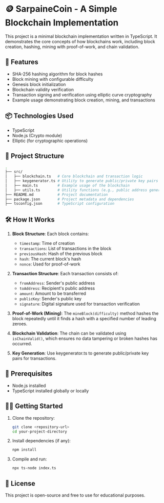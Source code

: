 # 🪙 SarpaineCoin - A Simple Blockchain Implementation

This project is a minimal blockchain implementation written in TypeScript. It demonstrates the core concepts of how blockchains work, including block creation, hashing, mining with proof-of-work, and chain validation.

## 🚀 Features

-   SHA-256 hashing algorithm for block hashes
-   Block mining with configurable difficulty
-   Genesis block initialization
-   Blockchain validity verification
-   Transaction signing and verification using elliptic curve cryptography
-   Example usage demonstrating block creation, mining, and transactions

## 📦 Technologies Used

-   TypeScript
-   Node.js (Crypto module)
-   Elliptic (for cryptographic operations)

## 📂 Project Structure

```bash
.
├── src/
│   ├── blockchain.ts   # Core blockchain and transaction logic
│   ├── keygenerator.ts # Utility to generate public/private key pairs
│   ├── main.ts         # Example usage of the blockchain
│   ├── utils.ts        # Utility functions (e.g., public address generation)
├── README.md           # Project documentation
├── package.json        # Project metadata and dependencies
├── tsconfig.json       # TypeScript configuration
```

## 🛠️ How It Works

1. **Block Structure**: Each block contains:

    - `timestamp`: Time of creation
    - `transactions`: List of transactions in the block
    - `previousHash`: Hash of the previous block
    - `hash`: The current block's hash
    - `nonce`: Used for proof-of-work

2. **Transaction Structure**: Each transaction consists of:

    - `fromAddress`: Sender's public address
    - `toAddress`: Recipient's public address
    - `amount`: Amount to be transferred
    - `publicKey`: Sender's public key
    - `signature`: Digital signature used for transaction verification

3. **Proof-of-Work (Mining)**:
   The `mineBlock(difficulty)` method hashes the block repeatedly until it finds a hash with a specified number of leading zeroes.

4. **Blockchain Validation**:
   The chain can be validated using `isChainValid()`, which ensures no data tampering or broken hashes has occurred.

5. **Key Generation**:
   Use keygenerator.ts to generate public/private key pairs for transactions.

## 🧰 Prerequisites

-   Node.js installed
-   TypeScript installed globally or locally

## 🏃‍♂️ Getting Started

1. Clone the repository:

    ```bash
    git clone <repository-url>
    cd your-project-directory
    ```

2. Install dependencies (if any):

    ```bash
    npm install
    ```

3. Compile and run:
    ```bash
    npx ts-node index.ts
    ```

## 📄 License

This project is open-source and free to use for educational purposes.
